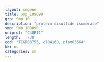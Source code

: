 ```yaml
---
layout: smgene
title: Smp_109090
grp: Smp_10
description: "protein disulfide isomerase"
smp: Smp_109090.1
uniprot: "C4QR11"
length:   738
cdd: "TIGR03755, cl04160, pfam03564"
kk: ns
categories: sm
---
```


